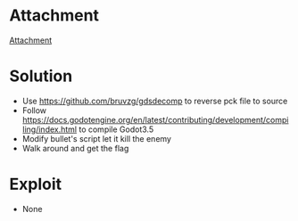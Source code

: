 # Attachment

[Attachment](share.zip)

# Solution

- Use https://github.com/bruvzg/gdsdecomp to reverse pck file to source
- Follow https://docs.godotengine.org/en/latest/contributing/development/compiling/index.html to compile Godot3.5 
- Modify bullet's script let it kill the enemy
- Walk around and get the flag

# Exploit

- None
